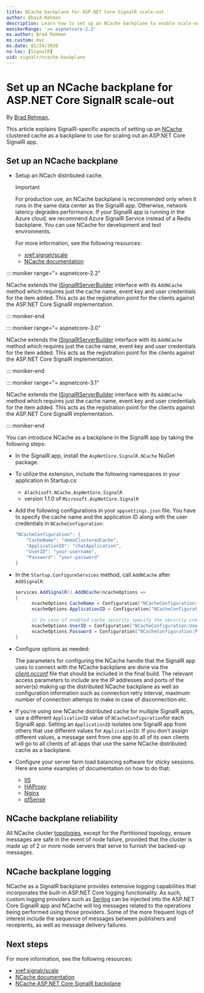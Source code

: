```yaml
---
title: NCache backplane for ASP.NET Core SignalR scale-out
author: Obaid-Rehman
description: Learn how to set up an NCache backplane to enable scale-out for an ASP.NET Core SignalR app.
monikerRange: '>= aspnetcore-2.2'
ms.author: Brad Rehman
ms.custom: mvc
ms.date: 01/24/2020
no-loc: [SignalR]
uid: signalr/ncache-backplane
---
```


# Set up an NCache backplane for ASP.NET Core SignalR scale-out

By [Brad Rehman](https://twitter.com/anurse),

This article explains SignalR-specific aspects of setting up an [NCache](https://redis.io/) clustered cache as a backplane to use for scaling out an ASP.NET Core SignalR app.

## Set up an NCache backplane

* Setup an NCach distributed cache.

  > [!IMPORTANT] 
  > For production use, an NCache backplane is recommended only when it runs in the same data center as the SignalR app. Otherwise, network latency degrades performance. If your SignalR app is running in the Azure cloud, we recommend Azure SignalR Service instead of a Redis backplane. You can use NCache for development and test environments.

  For more information, see the following resources:

  * <xref:signalr/scale>
  * [NCache documentation](https://www.alachisoft.com/resources/docs/)

::: moniker range="= aspnetcore-2.2"

NCache extends the [ISignalRServerBuilder](https://docs.microsoft.com/en-us/dotnet/api/microsoft.aspnetcore.signalr.isignalrserverbuilder?view=aspnetcore-2.2) interface with its `AddNCache` method which requires just the cache name, event key and user credentials for the item added. This acts as the registration point for the clients against the ASP.NET Core SignalR implementation. 

::: moniker-end

::: moniker range="= aspnetcore-3.0"

NCache extends the [ISignalRServerBuilder](https://docs.microsoft.com/en-us/dotnet/api/microsoft.aspnetcore.signalr.isignalrserverbuilder?view=aspnetcore-3.0) interface with its `AddNCache` method which requires just the cache name, event key and user credentials for the item added. This acts as the registration point for the clients against the ASP.NET Core SignalR implementation. 

::: moniker-end

::: moniker range="= aspnetcore-3.1"

NCache extends the [ISignalRServerBuilder](https://docs.microsoft.com/en-us/dotnet/api/microsoft.aspnetcore.signalr.isignalrserverbuilder?view=aspnetcore-3.1) interface with its `AddNCache` method which requires just the cache name, event key and user credentials for the item added. This acts as the registration point for the clients against the ASP.NET Core SignalR implementation. 

::: moniker-end

You can introduce NCache as a backplane in the SignalR app by taking the following steps:

* In the SignalR app, install the `AspNetCore.SignalR.NCache` NuGet package.
* To utilize the extension, include the following namespaces in your application in Startup.cs:
  * `Alachisoft.NCache.AspNetCore.SignalR`
  * version 1.1.0 of `Microsoft.AspNetCore.SignalR`
* Add the following configurations in your `appsettings.json` file. You have to specify the cache name and the application ID along with the user credentials in `NCacheConfiguration`:

   ```csharp
   "NCacheConfiguration": {
       "CacheName": "demoClusteredCache",
       "ApplicationID": "chatApplication",
       "UserID": "your-username",
       "Password": "your-password"
   }
   ```
   
* In the `Startup.ConfigureServices` method, call `AddNCache` after `AddSignalR`:

  ```csharp
  services.AddSignalR().AddNCache(ncacheOptions => 
  {
        ncacheOptions.CacheName = Configuration["NCacheConfiguration:CacheName"];
        ncacheOptions.ApplicationID = Configuration["NCacheConfiguration:ApplicationID"];

        // In case of enabled cache security specify the security credentials
        ncacheOptions.UserID = Configuration["NCacheConfiguration:UserID"];
        ncacheOptions.Password = Configuration["NCacheConfiguration:Password"];
  }
  ```
  
* Configure options as needed:
 
  The parameters for configuring the NCache handle that the SignalR app uses to connect with the NCache backplane are done via the [*client.ncconf*](https://www.alachisoft.com/resources/docs/ncache-pro/admin-guide/client-config.html) file that should be included in the final build. The relevant access parameters to include are the IP addresses and ports of the server(s) making up the distributed NCache backplane as well as configuration information such as connection retry interval, maximum number of connection attemps to make in case of disconnection etc. 

* If you're using one NCache distributed cache for multiple SignalR apps, use a different `ApplicationID` value of `NCacheConfiguration`for each SignalR app. Setting an `ApplicationID` isolates one SignalR app from others that use different values for `ApplicationID`. If you don't assign different values, a message sent from one app to all of its own clients will go to all clients of all apps that use the same NCache distributed cache as a backplane.

* Configure your server farm load balancing software for sticky sessions. Here are some examples of documentation on how to do that:

  * [IIS](/iis/extensions/configuring-application-request-routing-arr/http-load-balancing-using-application-request-routing)
  * [HAProxy](https://www.haproxy.com/blog/load-balancing-affinity-persistence-sticky-sessions-what-you-need-to-know/)
  * [Nginx](https://docs.nginx.com/nginx/admin-guide/load-balancer/http-load-balancer/#sticky)
  * [pfSense](https://www.netgate.com/docs/pfsense/loadbalancing/inbound-load-balancing.html#sticky-connections)

## NCache backplane reliability

All NCache cluster [topologies](https://www.alachisoft.com/resources/docs/ncache/admin-guide/cache-topologies.html), except for the *Partitioned* topology, ensure messages are safe in the event of node failure, provided that the cluster is made up of 2 or more node servers that serve to furnish the backed-up messages. 

## NCache backplane logging

NCache as a SignalR backplane provides extensive logging capabilities that incorporates the built-in ASP.NET Core logging functionality. As such, custom logging providers such as [Serilog](https://github.com/serilog/serilog-aspnetcore) can be injected into the ASP.NET Core SignalR app and NCache will log messages related to the operations being performed using those providers. Some of the more frequent logs of interest include the sequence of messages between publishers and recepients, as well as message delivery failures.

## Next steps

For more information, see the following resources:

* <xref:signalr/scale>
* [NCache documentation](https://www.alachisoft.com/resources/docs/)
* [NCache ASP.NET Core SignalR backplane](https://www.alachisoft.com/resources/docs/ncache/prog-guide/asp-net-core-signalr.html)
